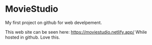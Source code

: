 # MovieStudio

My first project on github for web develpement.

This web site can be seen here: https://moviestudio.netlify.app/
While hosted in github. Love this.
